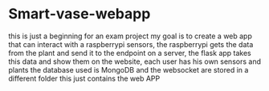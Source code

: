 # Smart-vase-webapp
this is just a beginning for an exam project my goal is to create a web app that can interact with a raspberrypi sensors, the raspberrypi gets the data from the plant and send it to the endpoint on a server, the flask app takes this data and show them on the website, each user has his own sensors and plants the database used is MongoDB and the websocket are stored in a different folder this just contains the web APP
